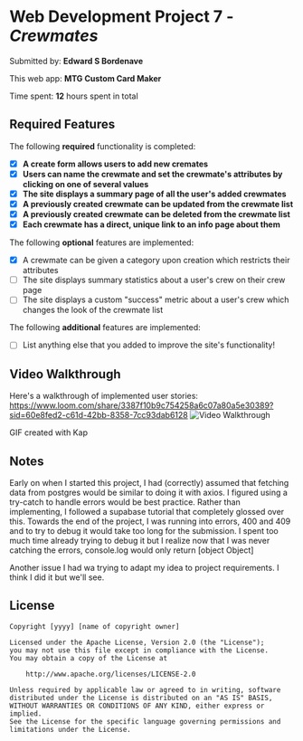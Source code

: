 # Web Development Project 7 - *Crewmates*

Submitted by: **Edward S Bordenave**

This web app: **MTG Custom Card Maker**

Time spent: **12** hours spent in total

## Required Features

The following **required** functionality is completed:

- [x] **A create form allows users to add new cremates**
- [x] **Users can name the crewmate and set the crewmate's attributes by clicking on one of several values**
- [x] **The site displays a summary page of all the user's added crewmates**
- [x] **A previously created crewmate can be updated from the crewmate list**
- [x] **A previously created crewmate can be deleted from the crewmate list**
- [x] **Each crewmate has a direct, unique link to an info page about them**

The following **optional** features are implemented:

- [x] A crewmate can be given a category upon creation which restricts their attributes
- [ ] The site displays summary statistics about a user's crew on their crew page
- [ ] The site displays a custom "success" metric about a user's crew which changes the look of the crewmate list

The following **additional** features are implemented:

* [ ] List anything else that you added to improve the site's functionality!

## Video Walkthrough

Here's a walkthrough of implemented user stories:
https://www.loom.com/share/3387f10b9c754258a6c07a80a5e30389?sid=60e8fed2-c61d-42bb-8358-7cc93dab6128
<img src='https://i.imgur.com/8x5pDHb.gif' title='Video Walkthrough' width='' alt='Video Walkthrough' />

<!-- Replace this with whatever GIF tool you used! -->
GIF created with Kap
<!-- Recommended tools:
[Kap](https://getkap.co/) for macOS
[ScreenToGif](https://www.screentogif.com/) for Windows
[peek](https://github.com/phw/peek) for Linux. -->

## Notes

Early on when I started this project, I had (correctly) assumed that fetching data from postgres would be similar to doing it with axios. I figured using a try-catch to handle errors would be best practice. Rather than implementing, I followed a supabase tutorial that completely glossed over this. Towards the end of the project, I was running into errors, 400 and 409 and to try to debug it would take too long for the submission. I spent too much time already trying to debug it but I realize now that I was never catching the errors, console.log would only return [object Object]

Another issue I had wa trying to adapt my idea to project requirements. I think I did it but we'll see.

## License

    Copyright [yyyy] [name of copyright owner]

    Licensed under the Apache License, Version 2.0 (the "License");
    you may not use this file except in compliance with the License.
    You may obtain a copy of the License at

        http://www.apache.org/licenses/LICENSE-2.0

    Unless required by applicable law or agreed to in writing, software
    distributed under the License is distributed on an "AS IS" BASIS,
    WITHOUT WARRANTIES OR CONDITIONS OF ANY KIND, either express or implied.
    See the License for the specific language governing permissions and
    limitations under the License.